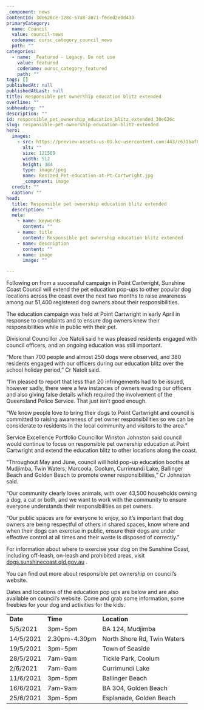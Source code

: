 ```yaml
---
_component: news
contentId: 30e626ce-128c-57a8-a071-f6ded2e0d433
primaryCategory:
  name: Council
  value: council-news
  codename: oursc_category_council_news
  path: ""
categories:
  - name: _Featured - Legacy. Do not use
    value: featured
    codename: oursc_category_featured
    path: ""
tags: []
publishedAt: null
publishedAtLast: null
title: Responsible pet ownership education blitz extended
overline: ""
subheading: ""
description: ""
id: responsible_pet_ownership_education_blitz_extended_30e626c
slug: responsible-pet-ownership-education-blitz-extended
hero:
  images:
    - src: https://preview-assets-us-01.kc-usercontent.com:443/c631baf8-1b46-001f-580c-d0001b68b4a8/50e268c9-b2c1-4720-8660-993d4a223816/Resized_Pet-education-at-Pt-Cartwright.jpg
      alt: ""
      size: 121569
      width: 512
      height: 384
      type: image/jpeg
      name: Resized_Pet-education-at-Pt-Cartwright.jpg
      _component: image
  credit: ""
  caption: ""
head:
  title: Responsible pet ownership education blitz extended
  description: ""
  meta:
    - name: keywords
      content: ""
    - name: title
      content: Responsible pet ownership education blitz extended
    - name: description
      content: ""
    - name: image
      image: ""

---
```

Following on from a successful campaign in Point Cartwright, Sunshine Coast Council will extend the pet education pop-ups to other popular dog locations across the coast over the next two months to raise awareness among our 51,400 registered dog owners about their responsibilities.

The education campaign was held at Point Cartwright in early April in response to complaints and to ensure dog owners knew their responsibilities while in public with their pet.

Divisional Councillor Joe Natoli said he was pleased residents engaged with council officers, and an ongoing education was still important.

“More than 700 people and almost 250 dogs were observed, and 380 residents engaged with our officers during our education blitz over the school holiday period,” Cr Natoli said.

“I’m pleased to report that less than 20 infringements had to be issued, however sadly, there were a few instances of owners evading our officers and also giving false details which required the involvement of the Queensland Police Service. That just isn’t good enough.

“We know people love to bring their dogs to Point Cartwright and council is committed to raising awareness of pet owner responsibilities so we can be considerate to residents in the local community and visitors to the area.”

Service Excellence Portfolio Councillor Winston Johnston said council would continue to focus on responsible pet ownership education at Point Cartwright and extend the education blitz to other locations along the coast.

“Throughout May and June, council will hold pop-up education booths at Mudjimba, Twin Waters, Marcoola, Coolum, Currimundi Lake, Ballinger Beach and Golden Beach to promote owner responsibilities,” Cr Johnston said.

“Our community clearly loves animals, with over 43,500 households owning a dog, a cat or both, and we want to work with the community to ensure everyone understands their responsibilities as pet owners.

“Our public spaces are for everyone to enjoy, so it’s important that dog owners are being respectful of others in shared spaces, know where and when their dogs can exercise in public, ensure their dogs are under effective control at all times and their waste is disposed of correctly.”

For information about where to exercise your dog on the Sunshine Coast, including off-leash, on-leash and prohibited areas, visit [dogs.sunshinecoast.qld.gov.au](http://dogs.sunshinecoast.qld.gov.au)
.

You can find out more about responsible pet ownership on council’s website.

Dates and locations of the education pop ups are below and are also available on council’s website. Come and grab some information, some freebies for your dog and activities for the kids.

|           |               |                             |
| --------- | ------------- | --------------------------- |
| **Date**  | **Time**      | **Location**                |
| 5/5/2021  | 3pm-5pm       | BA 124, Mudjimba            |
| 14/5/2021 | 2.30pm-4.30pm | North Shore Rd, Twin Waters |
| 19/5/2021 | 3pm-5pm       | Town of Seaside             |
| 28/5/2021 | 7am-9am       | Tickle Park, Coolum         |
| 2/6/2021  | 7am-9am       | Currimundi Lake             |
| 11/6/2021 | 3pm-5pm       | Ballinger Beach             |
| 16/6/2021 | 7am-9am       | BA 304, Golden Beach        |
| 25/6/2021 | 3pm-5pm       | Esplanade, Golden Beach     |
